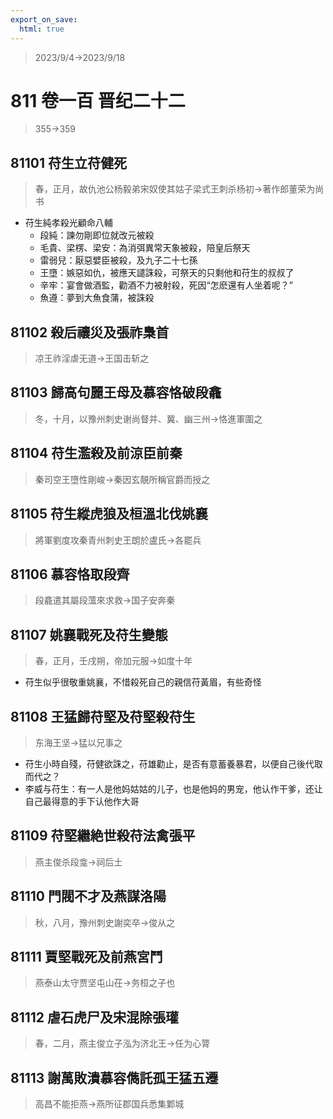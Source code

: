 ```yaml
---
export_on_save:
  html: true
---
```


> 2023/9/4->2023/9/18

# 811 卷一百 晋纪二十二

> 355->359

## 81101 苻生立苻健死
> 春，正月，故仇池公杨毅弟宋奴使其姑子梁式王刺杀杨初->著作郎董荣为尚书
- 苻生純孝殺光顧命八輔
  - 段純：諫勿剛即位就改元被殺
  - 毛貴、梁楞、梁安：為消弭異常天象被殺，陪皇后祭天
  - 雷弱兒：厭惡嬖臣被殺，及九子二十七孫
  - 王墮：嫉惡如仇，被應天譴誅殺，可祭天的只剩他和苻生的叔叔了
  - 辛牢：宴會做酒監，勸酒不力被射殺，死因“怎麽還有人坐着呢？”
  - 魚遵：夢到大魚食蒲，被誅殺

## 81102 殺后禳災及張祚梟首
> 凉王祚淫虐无道->王国击斩之

## 81103 歸高句麗王母及慕容恪破段龕
> 冬，十月，以豫州刺史谢尚督并、冀、幽三州->恪進軍圍之

## 81104 苻生濫殺及前涼臣前秦
> 秦司空王墮性剛峻->秦因玄靚所稱官爵而授之

## 81105 苻生縱虎狼及桓溫北伐姚襄
> 將軍劉度攻秦青州刺史王朗於盧氏->各罷兵

## 81106 慕容恪取段齊
> 段龕遣其屬段薀來求救->国子安奔秦

## 81107 姚襄戰死及苻生變態
> 春，正月，壬戌朔，帝加元服->如度十年
- 苻生似乎很敬重姚襄，不惜殺死自己的親信苻黃眉，有些奇怪

## 81108 王猛歸苻堅及苻堅殺苻生
> 东海王坚->猛以兄事之
- 苻生小時自殘，苻健欲誅之，苻雄勸止，是否有意蓄養暴君，以便自己後代取而代之？
- 李威与苻生：有一人是他妈姑姑的儿子，也是他妈的男宠，他认作干爹，还让自己最得意的手下认他作大哥

## 81109 苻堅繼絶世殺苻法禽張平
> 燕主俊杀段龛->祠后土

## 81110 門閥不才及燕謀洛陽
> 秋，八月，豫州刺史謝奕卒->俊从之

## 81111 賈堅戰死及前燕宮鬥
> 燕泰山太守贾坚屯山茌->务桓之子也

## 81112 虐石虎尸及宋混除張瓘
> 春，二月，燕主俊立子泓为济北王->任为心膂

## 81113 謝萬敗潰慕容儁託孤王猛五遷
> 高昌不能拒燕->燕所征郡国兵悉集鄴城